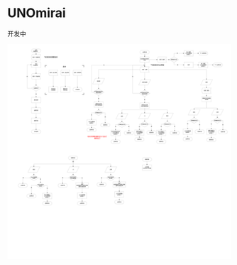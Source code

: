 # UNOmirai
开发中

![flowchart](https://github.com/Shennoter/UNOmirai/blob/master/files/flowchart.svg)
